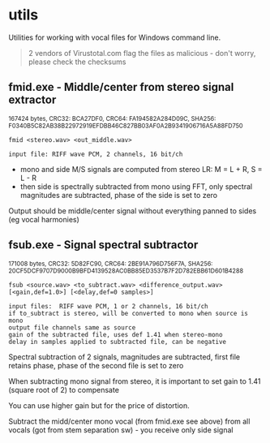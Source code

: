 # utils

Utilities for working with vocal files for Windows command line.

>2 vendors of Virustotal.com flag the files as malicious - don't worry, please check the checksums

## fmid.exe - Middle/center from stereo signal extractor
<sup>167424 bytes, CRC32: BCA27DF0, CRC64: FA194582A284D09C, SHA256: F0340B5C82AB38B22972919EFDBB46C827BB03AF0A2B9341906716A5A88FD750</sup>

```
fmid <stereo.wav> <out_middle.wav>

input file: RIFF wave PCM, 2 channels, 16 bit/ch
```
* mono and side M/S signals are computed from stereo LR: M = L + R, S = L - R
* then side is spectrally subtracted from mono using FFT, only spectral magnitudes are subtracted, phase of the side is set to zero

Output should be middle/center signal without everything panned to sides (eg vocal harmonies)

## fsub.exe - Signal spectral subtractor
<sup>171008 bytes, CRC32: 5D82FC90, CRC64: 2BE91A796D756F7A, SHA256: 20CF5DCF9707D9000B9BFD4139528AC0BB85ED3537B7F2D782EBB61D601B4288</sup>

```
fsub <source.wav> <to_subtract.wav> <difference_output.wav> [<gain,def=1.0>] [<delay,def=0 samples>]

input files:  RIFF wave PCM, 1 or 2 channels, 16 bit/ch
if to_subtract is stereo, will be converted to mono when source is mono
output file channels same as source
gain of the subtracted file, uses def 1.41 when stereo-mono
delay in samples applied to subtracted file, can be negative
```

Spectral subtraction of 2 signals, magnitudes are subtracted, first file retains phase, phase of the second file is set to zero

When subtracting mono signal from stereo, it is important to set gain to 1.41 (square root of 2) to compensate

You can use higher gain but for the price of distortion.

Subtract the midd/center mono vocal (from fmid.exe see above) from all vocals (got from stem separation sw) - you receive only side signal

